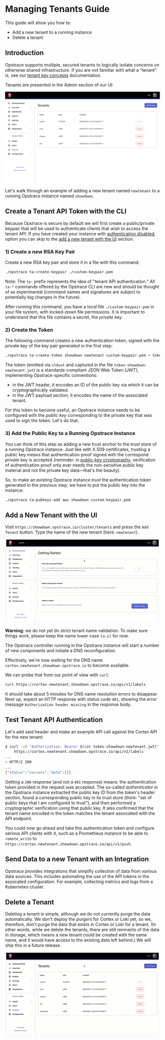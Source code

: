 # Managing Tenants Guide

This guide will show you how to:

* Add a new tenant to a running instance
* Delete a tenant

## Introduction

Opstrace supports multiple, secured tenants to logically isolate concerns on otherwise shared infrastructure.
If you are not familiar with what a "tenant" is, see our [tenant key concepts](../../references/concepts.md#tenants) documentation.

Tenants are presented in the Admin section of our UI:

![tenant overview page](../../assets/tenants-guide-overview-1.png)

Let's walk through an example of adding a new tenant named `newtenant` to a running Opstrace instance named `showdown`.

<!-- TODO link to the integrations guide when it exists
If you’re coming from the [quick start](../../quickstart.md), and haven’t yet sent data to one of your tenants, stay tuned for our forthcoming integrations guide to make that process easy.
-->

## Create a Tenant API Token with the CLI

Because Opstrace is secure by default we will first create a public/private keypair that will be used to authenticate clients that wish to access the tenant API.
If you have created your instance with [authentication disabled](../../references/configuration.md#data_api_authentication_disabled), option you can skip to the [add a new tenant with the UI](./managing-tenants.md#user-content-add-a-new-tenant-with-the-ui) section.

### 1) Create a new RSA Key Pair

Create a new RSA key pair and store it in a file with this command:

```bash
./opstrace ta-create-keypair ./custom-keypair.pem
```

Note: The `ta-` prefix represents the idea of "tenant API authentication."
All `ta-*` commands offered by the Opstrace CLI are new and should be thought of as experimental (command names and signatures are subject to potentially big changes in the future).

After running this command, you have a local file `./custom-keypair.pem` in your file system, with locked-down file permissions.
It is important to understand that this file contains a secret, the _private_ key.

### 2) Create the Token

The following command creates a new authentication token, signed with the private key of the key pair generated in the first step:

```bash
./opstrace ta-create-token showdown newtenant custom-keypair.pem > token-showdown-newtenant.jwt
```

The token (emitted via `stdout` and captured in the file `token-showdown-newtenant.jwt`) is a standards-compliant JSON Web Token (JWT), implementing Opstrace-specific conventions:

* in the JWT header, it encodes an ID of the public key via which it can be
  cryptographically validated.
* in the JWT payload section, it encodes the name of the associated tenant.

For this token to become useful, an Opstrace instance needs to be configured with the _public key_ corresponding to the private key that was used to sign the token.
Let's do that.

### 3) Add the Public Key to a Running Opstrace Instance

You can think of this step as adding a new trust anchor to the trust store of a running Opstrace instance.
Just like with X.509 certificates, trusting a public key means that authentication proof signed with the correspond _private_ key is accepted (reminder: in [public-key cryptography](https://en.wikipedia.org/wiki/Public-key_cryptography), verification of authentication proof only ever needs the non-sensitive public key material and not the private key data—that's the beauty).

So, to make an existing Opstrace instance _trust_ the authentication token generated in the previous step, we have to put the public key into the instance:

```bash
./opstrace ta-pubkeys-add aws showdown custom-keypair.pem
```

## Add a New Tenant with the UI

Visit `https://showdown.opstrace.io/cluster/tenants` and press the `Add Tenant` button.
Type the name of the new tenant (here: `newtenant`).

![add tenant gif](../../assets/tenants-guide-add.gif)

**Warning**: we do not yet do strict tenant name validation.
To make sure things work, please keep the name lower case `[a-z]` for now.

The Opstrace controller running in the Opstrace instance will start a number of new components and initiate a DNS reconfiguration.

Effectively, we're now waiting for the DNS name `cortex.newtenant.showdown.opstrace.io` to become available.

We can probe that from our point of view with `curl`:

```bash
curl https://cortex.newtenant.showdown.opstrace.io/api/v1/labels
```

It should take about 5 minutes for DNS name resolution errors to disappear.
Next up, expect an HTTP response with status code `401`, showing the error message
`Authorization header missing` in the response body.

## Test Tenant API Authentication

Let's add said header and make an example API call against the Cortex API for the new tenant:

```bash
$ curl -vH "Authorization: Bearer $(cat token-showdown-newtenant.jwt)" \
    https://cortex.newtenant.showdown.opstrace.io/api/v1/labels
...
< HTTP/2 200
...
{"status":"success","data":[]}
```

Getting a `200` response (and not a `401` response) means: the authentication token provided in the request was accepted.
The so-called _authenticator_ in the Opstrace instance extracted the public key ID from the token's header section, found a corresponding public key in its trust store (think: "set of public keys that I am configured to trust"), and then performed a cryptographic verification using that public key.
It also confirmed that the tenant name encoded in the token matches the tenant associated with the API endpoint.

You could now go ahead and take this authentication token and configure serious API clients with it, such as a Prometheus instance to be able to `remote_write` to `https://cortex.newtenant.showdown.opstrace.io/api/v1/push`.

## Send Data to a new Tenant with an Integration

Opstrace provides integrations that simplify collection of data from various data sources.
This includes automating the use of the API tokens in the assocated configuration.
For example, collecting metrics and logs from a Kubernetes cluster.

## Delete a Tenant

Deleting a tenant is simple, although we do not currently purge the data automatically.  We don't deploy the purgers for Cortex or Loki yet, so we, therefore, don't purge the data that exists in Cortex or Loki for a tenant.
(In other words, while we delete the tenants, there are still remnants of the data in storage, which means a new tenant could be created with the same name, and it would have access to the existing data left behind.)
We will ship this in a future release.

![deleting a tenant gif](../../assets/tenants-guide-delete.gif)
